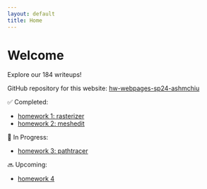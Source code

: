 ```yaml
---
layout: default
title: Home
---
```


# Welcome

Explore our 184 writeups!

GitHub repository for this website: [hw-webpages-sp24-ashmchiu](https://github.com/cal-cs184-student/hw-webpages-sp24-ashmchiu)

✅ Completed:
- [homework 1: rasterizer](/hw-webpages-sp24-ashmchiu/hw1)
- [homework 2: meshedit](/hw-webpages-sp24-ashmchiu/hw2)

🚧 In Progress:
- [homework 3: pathtracer](/hw-webpages-sp24-ashmchiu/hw3)

🔜 Upcoming:
- [homework 4](/hw-webpages-sp24-ashmchiu/hw4)